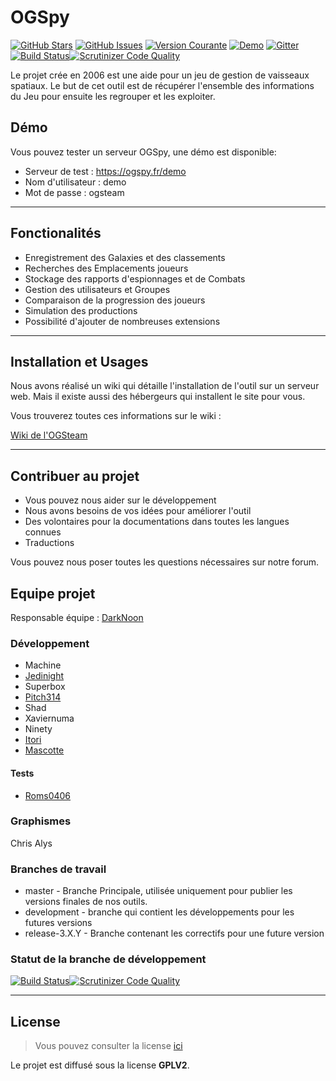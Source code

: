 OGSpy
============
[![GitHub Stars](https://img.shields.io/github/stars/OGSTeam/ogspy.svg)](https://github.com/OGSTeam/ogspy/stargazers) [![GitHub Issues](https://img.shields.io/github/issues/OGSTeam/ogspy.svg)](https://github.com/OGSTeam/ogspy/issues) [![Version Courante](https://img.shields.io/badge/version-3.3.2-green.svg)](https://github.com/OGSTeam/ogspy) [![Demo](https://img.shields.io/badge/demo-online-green.svg)](http://ogspy.fr/demo) [![Gitter](https://img.shields.io/gitter/room/gitterHQ/gitter.svg)](https://gitter.im/OGSteam/Support)[![Build Status](https://scrutinizer-ci.com/g/OGSteam/ogspy/badges/build.png?b=master)](https://scrutinizer-ci.com/g/OGSteam/ogspy/build-status/master)[![Scrutinizer Code Quality](https://scrutinizer-ci.com/g/OGSteam/ogspy/badges/quality-score.png?b=master)](https://scrutinizer-ci.com/g/OGSteam/ogspy/?branch=master)

Le projet crée en 2006 est une aide pour un jeu de gestion de vaisseaux spatiaux.
Le but de cet outil est de récupérer l'ensemble des informations du Jeu pour ensuite les regrouper et les exploiter.

## Démo
Vous pouvez tester un serveur OGSpy, une démo est disponible:

- Serveur de test : https://ogspy.fr/demo
- Nom d'utilisateur : demo
- Mot de passe : ogsteam

---

## Fonctionalités
- Enregistrement des Galaxies et des classements
- Recherches des Emplacements joueurs
- Stockage des rapports d'espionnages et de Combats
- Gestion des utilisateurs et Groupes
- Comparaison de la progression des joueurs
- Simulation des productions
- Possibilité d'ajouter de nombreuses extensions

---

## Installation et Usages
Nous avons réalisé un wiki qui détaille l'installation de l'outil sur un serveur web. Mais il existe aussi des hébergeurs qui installent le site pour vous.

Vous trouverez toutes ces informations sur le wiki : 

[Wiki de l'OGSteam](https://wiki.ogsteam.fr/doku.php)

---

## Contribuer au projet

- Vous pouvez nous aider sur le développement
- Nous avons besoins de vos idées pour améliorer l'outil
- Des volontaires pour la documentations dans toutes les langues connues
- Traductions

Vous pouvez nous poser toutes les questions nécessaires sur notre forum.

## Equipe projet

Responsable équipe : [DarkNoon](https://github.com/darknoon29)

### Développement

* Machine
* [Jedinight](https://github.com/jedi-night)
* Superbox 
* [Pitch314](https://github.com/pitch314)
* Shad
* Xaviernuma
* Ninety
* [Itori](https://github.com/Itori)
* [Mascotte](https://github.com/mascotte88)

#### Tests

* [Roms0406](https://github.com/Roms0406)

### Graphismes

 Chris Alys 

### Branches de travail

* master - Branche Principale, utilisée uniquement pour publier les versions finales de nos outils.
* development - branche qui contient les développements pour les futures versions
* release-3.X.Y - Branche contenant les correctifs pour une future version

### Statut de la branche de développement

[![Build Status](https://scrutinizer-ci.com/g/OGSteam/ogspy/badges/build.png?b=develop)](https://scrutinizer-ci.com/g/OGSteam/ogspy/build-status/develop)[![Scrutinizer Code Quality](https://scrutinizer-ci.com/g/OGSteam/ogspy/badges/quality-score.png?b=develop)](https://scrutinizer-ci.com/g/OGSteam/ogspy/?branch=develop)

---
## License
>Vous pouvez consulter la license [ici](https://github.com/OGSTeam/ogspy/blob/master/LICENSE)

Le projet est diffusé sous la license **GPLV2**.
